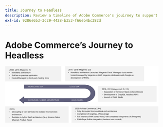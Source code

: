 ```yaml
---
title: Journey to Headless
description: Review a timeline of Adobe Commerce's jouirney to support headless architectures.
exl-id: 9286e6b3-3c29-4428-b353-f66eb4bc382d
---
```

# Adobe Commerce’s Journey to Headless

![Timeline of Adobe Commerce's hjourney to a headless architecture](../../../assets/playbooks/journey-to-headless.svg)
